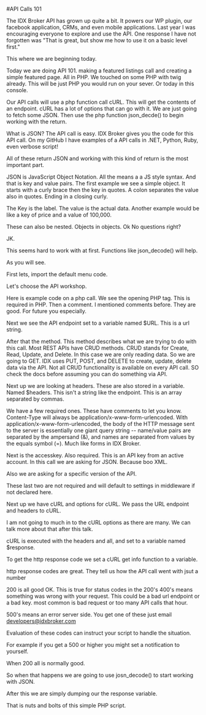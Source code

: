 #API Calls 101

The IDX Broker API has grown up quite a bit. It powers our WP plugin,
our facebook application, CRMs, and even mobile applications. Last year
I was encouraging everyone to explore and use the API. One response I have
not forgotten was "That is great, but show me how to use it on a basic level first."

This where we are beginning today.

Today we are doing API 101. making a featured listings call and creating a
simple featured page. All in PHP.  We touched on some PHP with twig already.
This will be just PHP you would run on your sever. Or today in this console.

Our API calls will use a php function call cURL. This will get the contents of
an endpoint. cURL has a lot of options that can go with it. We are just going to
fetch some JSON. Then use the php function json_decde() to begin working with
the return.

What is JSON? The API call is easy. IDX Broker gives you the code for this API call.
On my GitHub I have examples of a API calls in .NET, Python, Ruby, even verbose script!

All of these return JSON and working with this kind of return is the most important part.

JSON is JavaScript Object Notation. All the means a a JS style syntax. And that is
key and value pairs. The first example we see a simple object. It starts with a curly brace
then the key in quotes. A colon separates the value also in quotes. Ending in a closing curly.

The Key is the label. The value is the actual data. Another example would be like a key of price
and a value of 100,000.

These can also be nested. Objects in objects. Ok No questions right?

JK.

This seems hard to work with at first. Functions like json_decode() will help.

As you will see.

First lets, import the default menu code.

Let's choose the API workshop.

Here is example code on a php call. We see the opening PHP tag. This is required in PHP.
Then a comment. I mentioned comments before. They are good. For future you especially.

Next we see the API endpoint set to a variable named $URL. This is a url string.

After that the method.
This method describes what we are trying to do with this call. Most REST APIs have
CRUD methods. CRUD stands for Create, Read, Update, and Delete. In this case we
are only reading data. So we are going to GET. IDX uses PUT, POST, and DELETE to
 create, update, delete data via the API. Not all CRUD functionality is available
on every API call. SO check the docs before assuming you can do something via API.

Next up we are looking at headers. These are also stored in a variable. Named $headers.
This isn't a string like the endpoint. This is an array separated by commas.

We have a few required ones. These have comments to let you know. Content-Type will always be
application/x-www-form-urlencoded. With application/x-www-form-urlencoded, the body of the HTTP message sent to the server is essentially one giant query string -- name/value pairs are separated by the ampersand (&), and names are separated from values by the equals symbol (=). Much like forms in IDX Broker.

Next is the accesskey. Also required. This is an API key from an active account.
In this call we are asking for JSON. Because boo XML.

Also we are asking for a specific version of the API.

These last two are not required and will default to settings in middleware if not declared here.

Next up we have cURL and options for cURL. We pass the URL endpoint and headers to cURL.

I am not going to much in to the cURL options as there are many. We can talk more about that
after this talk.

cURL is executed with the headers and all, and set to a variable named $response.

To get the http response code we set a cURL get info function to a variable.

http response codes are great. They tell us how the API call went with jsut a number

200 is all good OK. This is true for status codes in the 200's 400's means something was wrong
with your request. This could be a bad url endpoint or a bad key. most common is bad request or
too many API calls that hour.

500's means an error server side. You get one of these just email developers@idxbroker.com

Evaluation of these codes can instruct your script to handle the situation.

For example if you get a 500 or higher you might set a notification to yourself.

When 200 all is normally good.

So when that happens we are going to use josn_decode() to start working with JSON.

After this we are simply dumping our the response variable.

That is nuts and bolts of this simple PHP script.
